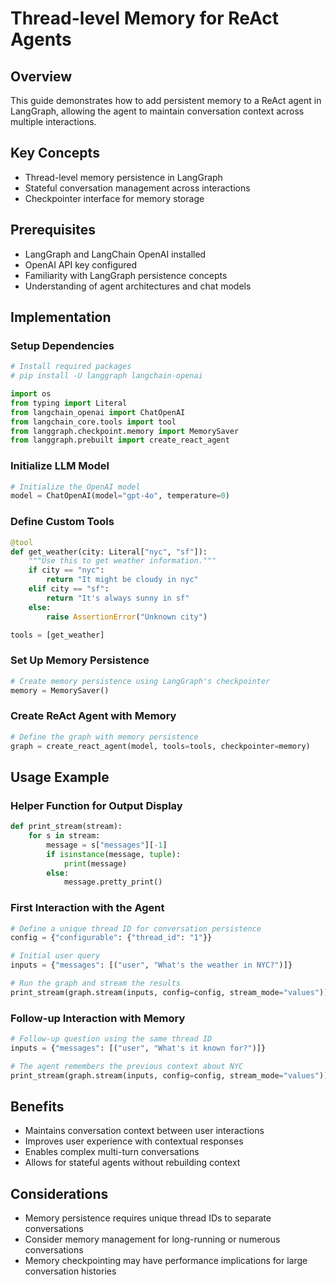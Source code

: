 # Thread-level Memory for ReAct Agents

## Overview
This guide demonstrates how to add persistent memory to a ReAct agent in LangGraph, allowing the agent to maintain conversation context across multiple interactions.

## Key Concepts
- Thread-level memory persistence in LangGraph
- Stateful conversation management across interactions
- Checkpointer interface for memory storage

## Prerequisites
- LangGraph and LangChain OpenAI installed
- OpenAI API key configured
- Familiarity with LangGraph persistence concepts
- Understanding of agent architectures and chat models

## Implementation

### Setup Dependencies
```python
# Install required packages
# pip install -U langgraph langchain-openai

import os
from typing import Literal
from langchain_openai import ChatOpenAI
from langchain_core.tools import tool
from langgraph.checkpoint.memory import MemorySaver
from langgraph.prebuilt import create_react_agent
```

### Initialize LLM Model
```python
# Initialize the OpenAI model
model = ChatOpenAI(model="gpt-4o", temperature=0)
```

### Define Custom Tools
```python
@tool
def get_weather(city: Literal["nyc", "sf"]):
    """Use this to get weather information."""
    if city == "nyc":
        return "It might be cloudy in nyc"
    elif city == "sf":
        return "It's always sunny in sf"
    else:
        raise AssertionError("Unknown city")

tools = [get_weather]
```

### Set Up Memory Persistence
```python
# Create memory persistence using LangGraph's checkpointer
memory = MemorySaver()
```

### Create ReAct Agent with Memory
```python
# Define the graph with memory persistence
graph = create_react_agent(model, tools=tools, checkpointer=memory)
```

## Usage Example

### Helper Function for Output Display
```python
def print_stream(stream):
    for s in stream:
        message = s["messages"][-1]
        if isinstance(message, tuple):
            print(message)
        else:
            message.pretty_print()
```

### First Interaction with the Agent
```python
# Define a unique thread ID for conversation persistence
config = {"configurable": {"thread_id": "1"}}

# Initial user query
inputs = {"messages": [("user", "What's the weather in NYC?")]}

# Run the graph and stream the results
print_stream(graph.stream(inputs, config=config, stream_mode="values"))
```

### Follow-up Interaction with Memory
```python
# Follow-up question using the same thread ID
inputs = {"messages": [("user", "What's it known for?")]}

# The agent remembers the previous context about NYC
print_stream(graph.stream(inputs, config=config, stream_mode="values"))
```

## Benefits
- Maintains conversation context between user interactions
- Improves user experience with contextual responses
- Enables complex multi-turn conversations
- Allows for stateful agents without rebuilding context

## Considerations
- Memory persistence requires unique thread IDs to separate conversations
- Consider memory management for long-running or numerous conversations
- Memory checkpointing may have performance implications for large conversation histories
